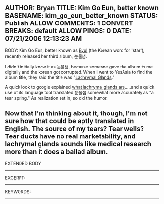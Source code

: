 AUTHOR: Bryan
TITLE: Kim Go Eun, better known
BASENAME: kim_go_eun_better_known
STATUS: Publish
ALLOW COMMENTS: 1
CONVERT BREAKS: __default__
ALLOW PINGS: 0
DATE: 07/21/2006 12:13:23 AM
-----
BODY:
Kim Go Eun, better known as <a title="Artist of the week - Byul - soompi.com" href="http://soompi.com/?q=node/473">Byul</a> (the Korean word for 'star'), recently released her third album, 눈물샘.

I didn't initially know it as 눈물샘, because someone gave the album to me digitally and the korean got corrupted. When I went to YesAsia to find the album title, they said the title was "<a href="http://us.yesasia.com/en/PrdDept.aspx/aid-50515/section-music/code-k/version-all/pid-1004116751/">Lachrymal Glands</a>."

A quick look to google explained <a href="http://education.vetmed.vt.edu/Curriculum/VM8054/Labs/Lab11/Eye/EXAMPLES/EXTRGLND.HTM">what lachrymal glands are</a>.....and a quick use of its language tool translated 눈물샘 somewhat more accurately as "a tear spring." As realization set in, so did the humor.

Now that I'm thinking about it, though, I'm not sure how that could be aptly translated in English. The source of my tears? Tear wells? Tear ducts have no real marketability, and  lachrymal glands sounds like medical research more than it does a ballad album.
-----
EXTENDED BODY:

-----
EXCERPT:

-----
KEYWORDS:

-----


